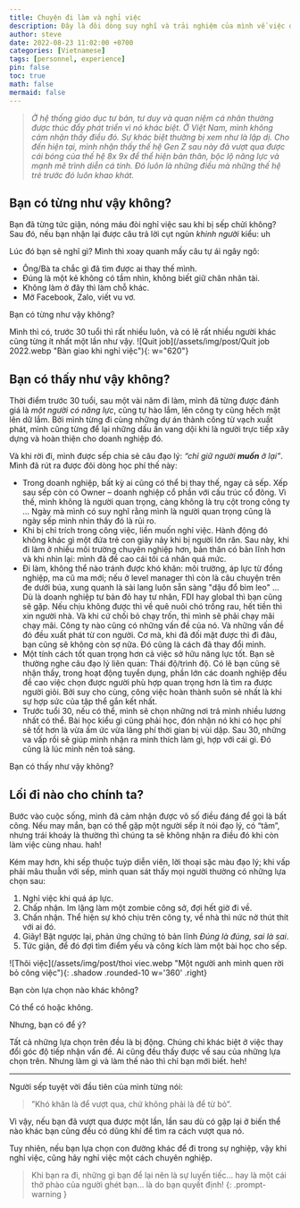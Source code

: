 ```yaml
---
title: Chuyện đi làm và nghỉ việc
description: Đây là đôi dòng suy nghĩ và trải nghiệm của mình về việc đi làm và nghỉ việc
author: steve
date: 2022-08-23 11:02:00 +0700
categories: [Vietnamese]
tags: [personnel, experience]
pin: false
toc: true
math: false
mermaid: false
---
```

> *Ở hệ thống giáo dục tư bản, tư duy và quan niệm cá nhân thường được thúc đẩy phát triển vì nó khác biệt. Ở Việt Nam, mình không cảm nhận thấy điều đó. Sự khác biệt thường bị xem như là lập dị. Cho đến hiện tại, mình nhận thấy thế hệ Gen Z sau này đã vượt qua được cái bóng của thế hệ 8x 9x để thể hiện bản thân, bộc lộ năng lực và mạnh mẽ trình diễn cá tính. Đó luôn là những điều mà những thế hệ trẻ trước đó luôn khao khát.*

## Bạn có từng như vậy không?
Bạn đã từng tức giận, nóng máu đòi nghỉ việc sau khi bị sếp chửi không?
Sau đó, nếu bạn nhận lại được câu trả lời cụt ngủn *khinh người* kiểu: uh

Lúc đó bạn sẽ nghĩ gì? Mình thì xoay quanh mấy câu tự ái ngây ngô:

-   Ông/Bà ta chắc gì đã tìm được ai thay thế mình.
-   Đúng là một kẻ không có tầm nhìn, không biết giữ chân nhân tài.
-   Không làm ở đây thì làm chỗ khác.
-   Mở Facebook, Zalo, viết vu vơ.

Bạn có từng như vậy không?

Mình thì có, trước 30 tuổi thì rất nhiều luôn, và có lẽ rất nhiều người khác cũng từng ít nhất một lần như vậy.
![Quit job](/assets/img/post/Quit job 2022.webp "Bàn giao khi nghỉ việc"){: w="620"}

## Bạn có thấy như vậy không?

Thời điểm trước 30 tuổi, sau một vài năm đi làm, mình đã từng được đánh giá là *một người có năng lực*, cũng tự hào lắm, lên công ty cũng hếch mặt lên dữ lắm. Bởi mình từng đi cùng những dự án thành công từ vạch xuất phát, mình cũng từng để lại những dấu ấn vang dội khi là người trực tiếp xây dựng và hoàn thiện cho doanh nghiệp đó.

Và khi rời đi, mình được sếp chia sẻ câu đạo lý: *“chỉ giữ người **muốn** ở lại”*. Mình đã rút ra được đôi dòng học phí thế này:

-   Trong doanh nghiệp, bất kỳ ai cũng có thể bị thay thế, ngay cả sếp. Xếp sau sếp còn có Owner – doanh nghiệp cổ phần với cấu trúc cổ đông. Vì thế, mình không là người quan trọng, càng không là trụ cột trong công ty … Ngày mà mình có suy nghĩ rằng mình là người quan trọng cũng là ngày sếp mình nhìn thấy đó là rủi ro.
-   Khi bị chỉ trích trong công việc, liền muốn nghỉ việc. Hành động đó không khác gì một đứa trẻ con giãy nảy khi bị người lớn răn. Sau này, khi đi làm ở nhiều môi trường chuyên nghiệp hơn, bản thân có bản lĩnh hơn và khi nhìn lại: mình đã đề cao cái tôi cá nhân quá mức.
-   Đi làm, không thể nào tránh được khó khăn: môi trường, áp lực từ đồng nghiệp, ma cũ ma mới; nếu ở level manager thì còn là câu chuyện trên đe dưới búa, xung quanh là sài lang luôn sẵn sàng "dậu đổ bìm leo" … Dù là doanh nghiệp tư bản đỏ hay tư nhân, FDI hay global thì bạn cũng sẽ gặp. Nếu chịu không được thì về quê nuôi chó trồng rau, hết tiền thì xin người nhà. Và khi cứ chối bỏ chạy trốn, thì mình sẽ phải chạy mãi chạy mãi. Công ty nào cũng có những vấn đề của nó. Và những vấn đề đó đều xuất phát từ con người. Cơ mà, khi đã đối mặt được thì đi đâu, bạn cũng sẽ không còn sợ nữa. Đó cũng là cách đã thay đổi mình.
-   Một tính cách tốt quan trọng hơn cả việc sở hữu năng lực tốt. Bạn sẽ thường nghe câu đạo lý liên quan: Thái độ/trình độ. Có lẽ bạn cũng sẽ nhận thấy, trong hoạt động tuyển dụng, phần lớn các doanh nghiệp đều đề cao việc chọn được người phù hợp quan trọng hơn là tìm ra được người giỏi. Bởi suy cho cùng, công việc hoàn thành suôn sẻ nhất là khi sự hợp sức của tập thể gắn kết nhất.
-   Trước tuổi 30, nếu có thể, mình sẽ chọn những nơi trả mình nhiều lương nhất có thể. Bài học kiểu gì cũng phải học, đón nhận nó khi có học phí sẽ tốt hơn là vừa ấm ức vừa lãng phí thời gian bị vùi dập. Sau 30, những va vấp rồi sẽ giúp mình nhận ra mình thích làm gì, hợp với cái gì. Đó cũng là lúc mình nên toả sáng.

Bạn có thấy như vậy không?

## Lối đi nào cho chính ta?

Bước vào cuộc sống, mình đã cảm nhận được vô số điều đáng để gọi là bất công. Nếu may mắn, bạn có thể gặp một người sếp ít nói đạo lý, có “tâm”, nhưng trái khoáy là thường thì chúng ta sẽ không nhận ra điều đó khi còn làm việc cùng nhau. hah!

Kém may hơn, khi sếp thuộc tuýp diễn viên, lời thoại sặc màu đạo lý; khi vấp phải mâu thuẫn với sếp, mình quan sát thấy mọi người thường có những lựa chọn sau:

1.  Nghỉ việc khi quá áp lực.
2.  Chấp nhận. Im lặng làm một zombie công sở, đợi hết giờ đi về.
3.  Chấn nhận. Thể hiện sự khó chịu trên công ty, về nhà thì nức nở thút thít với ai đó.
4.  Giãy! Bật ngược lại, phản ứng chứng tỏ bản lĩnh *Đúng là đúng, sai là sai*.
5.  Tức giận, để đó đợi tìm điểm yếu và công kích làm một bài học cho sếp.

![Thôi việc](/assets/img/post/thoi viec.webp "Một người anh mình quen rời bỏ công việc"){: .shadow .rounded-10 w='360' .right}

Bạn còn lựa chọn nào khác không?

Có thể có hoặc không.

Nhưng, bạn có để ý?

Tất cả những lựa chọn trên đều là bị động. Chúng chỉ khác biệt ở việc thay đổi góc độ tiếp nhận vấn đề. Ai cũng đều thấy được vế sau của những lựa chọn trên. Nhưng làm gì và làm thế nào thì chỉ bạn mới biết. heh! 

---

Người sếp tuyệt vời đầu tiên của mình từng nói:

> ”Khó khăn là để vượt qua, chứ không phải là để từ bỏ”.

Vì vậy, nếu bạn đã vượt qua được một lần, lần sau dù có gặp lại ở biến thể nào khác bạn cũng đều có dũng khí để tìm ra cách vượt qua nó.

Tuy nhiên, nếu bạn lựa chọn con đường khác để đi trong sự nghiệp, vậy khi nghỉ việc, cũng hãy nghỉ việc một cách chuyên nghiệp.

> Khi bạn ra đi, những gì bạn để lại nên là sự luyến tiếc… hay là một cái thở phào của người ghét bạn… là do bạn quyết định!
{: .prompt-warning }
